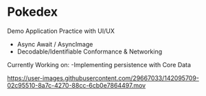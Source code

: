 # Pokedex
Demo Application
Practice with UI/UX
- Async Await / AsyncImage
- Decodable/Identifiable Conformance & Networking

Currently Working on: 
-Implementing persistence with Core Data

https://user-images.githubusercontent.com/29667033/142095709-02c95510-8a7c-4270-88cc-6cb0e7864497.mov


